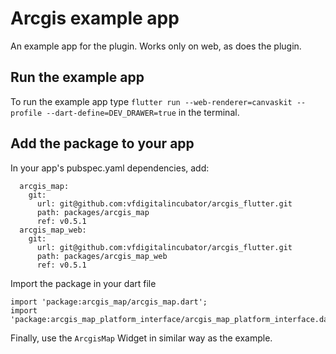 # Arcgis example app

An example app for the plugin. Works only on web, as does the plugin.

## Run the example app

To run the example app type
`flutter run --web-renderer=canvaskit --profile --dart-define=DEV_DRAWER=true`
in the terminal.

## Add the package to your app

In your app's pubspec.yaml dependencies, add:
```
  arcgis_map:
    git:
      url: git@github.com:vfdigitalincubator/arcgis_flutter.git
      path: packages/arcgis_map
      ref: v0.5.1
  arcgis_map_web:
    git:
      url: git@github.com:vfdigitalincubator/arcgis_flutter.git
      path: packages/arcgis_map_web
      ref: v0.5.1
```

Import the package in your dart file
```
import 'package:arcgis_map/arcgis_map.dart';
import 'package:arcgis_map_platform_interface/arcgis_map_platform_interface.dart';
```

Finally, use the `ArcgisMap` Widget in similar way as the example.